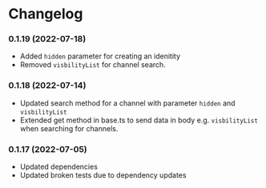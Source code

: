 # Changelog

### 0.1.19 (2022-07-18)

- Added `hidden` parameter for creating an idenitity
- Removed `visbilityList` for channel search.

### 0.1.18 (2022-07-14)

- Updated search method for a channel with parameter `hidden` and `visbilityList`
- Extended get method in base.ts to send data in body e.g. `visbilityList` when searching for channels.

### 0.1.17 (2022-07-05)

- Updated dependencies
- Updated broken tests due to dependency updates
